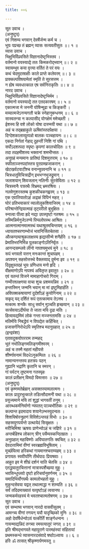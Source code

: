 ```yaml
---
title: ००६

---
```

सूत उवाच ।  
(अनुष्टुप्)  
एवं निशम्य भगवान् देवर्षेर्जन्म कर्म च ।  
भूयः पप्रच्छ तं ब्रह्मन् व्यासः सत्यवतीसुतः ॥। १ ॥  
व्यास उवाच ।  
भिक्षुभिर्विप्रवसिते विज्ञानादेष्टृभिस्तव ।  
वर्तमानो वयस्याद्ये ततः किमकरोद्भवान् ॥। २ ॥  
स्वायम्भुव कया वृत्त्या वर्तितं ते परं वयः ।  
कथं चेदमुदस्राक्षीः काले प्राप्ते कलेवरम् ॥। ३ ॥  
प्राक्कल्पविषयामेतां स्मृतिं ते सुरसत्तम ।  
न ह्येष व्यवधात्काल एष सर्वनिराकृतिः ॥। ४ ॥  
नारद उवाच ।  
भिक्षुभिर्विप्रवसिते विज्ञानादेष्टृभिर्मम ।  
वर्तमानो वयस्याद्ये तत एतदकारषम् ॥। ५ ॥  
एकात्मजा मे जननी योषिन्मूढा च किङ्करी ।  
मय्यात्मजेऽनन्यगतौ चक्रे स्नेहानुबन्धनम् ॥। ६ ॥  
सास्वतन्त्रा न कल्पासीद् योगक्षेमं ममेच्छती ।  
ईशस्य हि वशे लोको योषा दारुमयी यथा ॥। ७ ॥  
अहं च तद्ब्रह्मकुले ऊषिवांस्तदपेक्षया ।  
दिग्देशकालाव्युत्पन्नो बालकः पञ्चहायनः ॥। ८ ॥  
एकदा निर्गतां गेहाद् दुहन्तीं निशि गां पथि ।  
सर्पोऽदशत्पदा स्पृष्टः कृपणां कालचोदितः ॥ ९ ॥  
तदा तदहमीशस्य भक्तानां शमभीप्सतः ।  
अनुग्रहं मन्यमानः प्रातिष्ठं दिशमुत्तराम् ॥ १० ॥  
स्फीताञ्जनपदांस्तत्र पुरग्रामव्रजाकरान् ।  
खेटखर्वटवाटीश्च वनान्युपवनानि च ॥ ११ ॥  
चित्रधातुविचित्राद्रीन् इभभग्नभुजद्रुमान् ।  
जलाशयान् शिवजलान् नलिनीः सुरसेविताः ॥ १२ ॥  
चित्रस्वनैः पत्ररथैः विभ्रमद् भ्रमरश्रियः ।  
नलवेणुशरस्तम्ब कुशकीचकगह्वरम् ॥ १३ ॥  
एक एवातियातोऽहं अद्राक्षं विपिनं महत् ।  
घोरं प्रतिभयाकारं व्यालोलूकशिवाजिरम् ॥ १४ ॥  
परिश्रान्तेन्द्रियात्माहं तृट्परीतो बुभुक्षितः ।  
स्नात्वा पीत्वा ह्रदे नद्या उपस्पृष्टो गतश्रमः ॥ १५ ॥  
तस्मिन्निर्मनुजेऽरण्ये पिप्पलोपस्थ आश्रितः ।  
आत्मनात्मानमात्मस्थं यथाश्रुतमचिन्तयम् ॥ १६ ॥  
ध्यायतश्चरणाम्भोजं भावनिर्जितचेतसा ।  
औत्कण्ठ्याश्रुकलाक्षस्य हृद्यासीन्मे शनैर्हरिः ॥ १७ ॥  
प्रेमातिभरनिर्भिन्न पुलकाङ्गोऽतिनिर्वृतः ।  
आनन्दसम्प्लवे लीनो नापश्यमुभयं मुने ॥ १८ ॥  
रूपं भगवतो यत्तन् मनःकान्तं शुचापहम् ।  
अपश्यन् सहसोत्तस्थे वैक्लव्याद् दुर्मना इव ॥ १९ ॥  
दिदृक्षुस्तदहं भूयः प्रणिधाय मनो हृदि ।  
वीक्षमाणोऽपि नापश्यं अवितृप्त इवातुरः ॥ २० ॥  
एवं यतन्तं विजने मामाहागोचरो गिराम् ।  
गम्भीरश्लक्ष्णया वाचा शुचः प्रशमयन्निव ॥ २१ ॥  
हन्तास्मिन् जन्मनि भवान् मा मां द्रष्टुमिहार्हति ।  
अविपक्वकषायाणां दुर्दर्शोऽहं कुयोगिनाम् ॥ २२ ॥  
सकृद् यद् दर्शितं रूपं एतत्कामाय तेऽनघ ।  
मत्कामः शनकैः साधु सर्वान् मुञ्चति हृच्छयान् ॥ २३ ॥  
सत्सेवयाऽदीर्घया ते जाता मयि दृढा मतिः ।  
हित्वावद्यमिमं लोकं गन्ता मज्जनतामसि ॥ २४ ॥  
मतिर्मयि निबद्धेयं न विपद्येत कर्हिचित् ।  
प्रजासर्गनिरोधेऽपि स्मृतिश्च मदनुग्रहात् ॥ २५ ॥  
(इन्द्रवंशा)  
एतावदुक्त्वोपरराम तन्महद्  
भूतं नभोलिङ्गमलिङ्गमीश्वरम् ।  
अहं च तस्मै महतां महीयसे  
शीर्ष्णावनामं विदधेऽनुकम्पितः ॥ २६ ॥  
नामान्यनन्तस्य हतत्रपः पठन्  
गुह्यानि भद्राणि कृतानि च स्मरन् ।  
गां पर्यटन् तुष्टमना गतस्पृहः  
कालं प्रतीक्षन् विमदो विमत्सरः ॥ २७ ॥  
(अनुष्टुप्)  
एवं कृष्णमतेर्ब्रह्मन् असक्तस्यामलात्मनः ।  
कालः प्रादुरभूत्काले तडित्सौदामनी यथा ॥ २८ ॥  
प्रयुज्यमाने मयि तां शुद्धां भागवतीं तनुम् ।  
आरब्धकर्मनिर्वाणो न्यपतत् पाञ्चभौतिकः ॥ २९ ॥  
कल्पान्त इदमादाय शयानेऽम्भस्युदन्वतः ।  
शिशयिषोरनुप्राणं विविशेऽन्तरहं विभोः ॥ ३० ॥  
सहस्रयुगपर्यन्ते उत्थायेदं सिसृक्षतः ।  
मरीचिमिश्रा ऋषयः प्राणेभ्योऽहं च जज्ञिरे ॥ ३१ ॥  
अन्तर्बहिश्च लोकान् त्रीन् पर्येम्यस्कन्दितव्रतः ।  
अनुग्रहात् महाविष्णोः अविघातगतिः क्वचित् ॥ ३२ ॥  
देवदत्तामिमां वीणां स्वरब्रह्मविभूषिताम् ।  
मूर्च्छयित्वा हरिकथां गायमानश्चराम्यहम् ॥ ३३ ॥  
प्रगायतः स्ववीर्याणि तीर्थपादः प्रियश्रवाः ।  
आहूत इव मे शीघ्रं दर्शनं याति चेतसि ॥ ३४ ॥  
एतद्ध्यातुरचित्तानां मात्रास्पर्शेच्छया मुहुः ।  
भवसिन्धुप्लवो दृष्टो हरिचर्यानुवर्णनम् ॥ ३५ ॥  
यमादिभिर्योगपथैः कामलोभहतो मुहुः ।  
मुकुन्दसेवया यद्वत् तथात्माद्धा न शाम्यति ॥ ३६ ॥  
सर्वं तदिदमाख्यातं यत्पृष्टोऽहं त्वयानघ ।  
जन्मकर्मरहस्यं मे भवतश्चात्मतोषणम् ॥ ३७ ॥  
सूत उवाच ।  
एवं सम्भाष्य भगवान् नारदो वासवीसुतम् ।  
आमन्त्र्य वीणां रणयन् ययौ यादृच्छिको मुनिः ॥ ३८ ॥  
अहो देवर्षिर्धन्योऽयं यत्कीर्तिं शार्ङ्गधन्वनः ।  
गायन्माद्यन्निदं तन्त्र्या रमयत्यातुरं जगत् ॥ ३९ ॥  
इति श्रीमद्‌भागवते महापुराणे पारमहंस्यां संहितायां  
प्रथमस्कन्धे व्यासनारदसंवादे षष्ठोऽध्यायः ॥। ६ ॥  
हरिः ॐ तत्सत् श्रीकृष्णार्पणमस्तु ॥